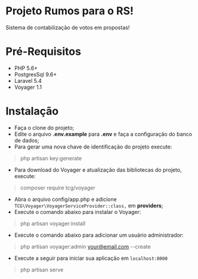 # Projeto Rumos para o RS!

Sistema de contabilização de votos em propostas!

# Pré-Requisitos
- PHP 5.6+
- PostgresSql 9.6+
- Laravel 5.4
- Voyager 1.1

# Instalação

- Faça o clone do projeto;
- Edite o arquivo **.env.example** para **.env** e faça a configuração do banco de dados;
- Para gerar uma nova chave de identificação do projeto execute:
>php artisan key:generate
- Para download do Voyager e atualização das bibliotecas do projeto, execute:
>composer require tcg/voyager
- Abra o arquivo config/app.php e adicione ``TCG\Voyager\VoyagerServiceProvider::class,`` em **providers**;
- Execute o comando abaixo para instalar o Voyager:
> php artisan voyager:install
- Execute o comando abaixo para adicionar um usuário administrador:
>php artisan voyager:admin your@email.com --create
- Execute a seguir para iniciar sua aplicação em ``localhost:8000``
> php artisan serve